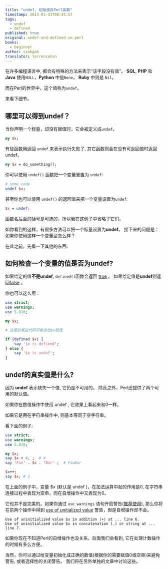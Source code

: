 ```yaml
---
title: "undef, 初始值及Perl函数"
timestamp: 2013-01-31T08:45:57
tags:
  - undef
  - defined
published: true
original: undef-and-defined-in-perl
books:
  - beginner
author: szabgab
translator: terrencehan
---
```



在许多编程语言中, 都会有特殊的方法来表示“该字段没有值”。
<b>SQL</b>, <b>PHP</b> 和 <b>Java</b> 使用`NULL`，<b>Python</b> 中是`None`，
<b>Ruby</b> 中则是 `Nil`。

而在Perl的世界中，这个值称为`undef`。

来看下细节。


## 哪里可以得到undef？

当你声明一个标量，却没有赋值时，它会被定义成`undef`。

```perl
my $x;
```

有些函数用返回 `undef` 来表示执行失败了, 其它函数则会在没有可返回值时返回undef。

```perl
my $x = do_something();
```

你可以使用 `undef()` 函数把一个变量重置为 `undef`:

```perl
# some code
undef $x;
```

甚至你也可以使用 `undef()` 的返回值来把一个变量设置为`undef`:

```perl
$x = undef;
```

函数名后面的括号是可选的，所以我在这例子中省略了它们。

如你看到的这样，有很多方法可以把一个标量设置为<b>undef</b>。
接下来的问题是：如果你使用这样一个变量会怎么样？

在此之前，先看一下其他的东西:

## 如何检查一个变量的值是否为undef?

如果给定的值<b>不是undef</b>, `defined()`函数会返回 [true](/boolean-values-in-perl) 。
如果给定值是<b>undef</b>则返回[false](/boolean-values-in-perl) 。

你也可以这么用：

```perl
use strict;
use warnings;
use 5.010;

my $x;

# 这里的某些代码可能会给$x赋值

if (defined $x) {
    say '$x is defined';
} else {
    say '$x is undef';
}
```


## undef的真实值是什么?

因为 <b>undef</b> 表示缺失一个值, 它仍是不可用的。
除此之外，Perl还提供了两个可用的默认值。

如果你在数值操作中使用 undef , 它效果上看起来和0一样。

如果它是用在字符串操作中, 则基本等同于空字符串。

看下面的例子:

```perl
use strict;
use warnings;
use 5.010;

my $x;
say $x + 4, ;  # 4
say 'Foo' . $x . 'Bar' ;  # FooBar

$x++;
say $x; # 1
```

在上面的例子中，变量 $x (默认是 undef )，在加法运算中起的作用是0, 在字符串连接过程中表现为空串，而在自增操作中又表现为0。

它也并不是完美的。如果你通过 `use warnings` 语句开启警告([推荐使用](/installing-perl-and-getting-started)), 
那么你将在前两个操作中得到 [use of unitialized value](/use-of-uninitialized-value) 警告，但是自增操作却不会。

```
Use of uninitialized value $x in addition (+) at ... line 6.
Use of uninitialized value $x in concatenation (.) or string at ... line 7.
```

如果你现在不知道Perl的自增操作也没关系，后面我们会看到, 它在处理计数操作的时候有多么方便。

当然，你可以通过给变量初始化成正确的数值(根据你的需要赋值0或空串)来避免警告, 或者选择性的关闭警告。
我们将在另外单独的文章中讨论这些。
